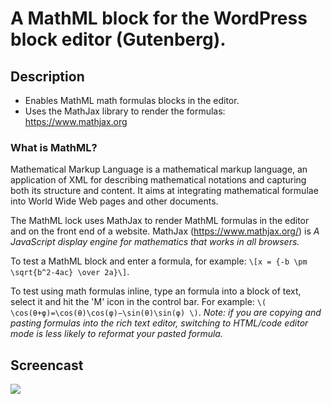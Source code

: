 # A MathML block for the WordPress block editor (Gutenberg).

## Description

* Enables MathML math formulas blocks in the editor.
* Uses the MathJax library to render the formulas: https://www.mathjax.org

### What is MathML?

Mathematical Markup Language is a mathematical markup language, an application of XML for describing mathematical notations and capturing both its structure and content. It aims at integrating mathematical formulae into World Wide Web pages and other documents.

The MathML lock uses MathJax to render MathML formulas in the editor and on the front end of a website. MathJax (https://www.mathjax.org/) is _A JavaScript display engine for mathematics that works in all browsers._

To test a MathML block and enter a formula, for example: `\[x = {-b \pm \sqrt{b^2-4ac} \over 2a}\]`.

To test using math formulas inline, type an formula into a block of text, select it and hit the 'M' icon in the control bar. For example: `\( \cos(θ+φ)=\cos(θ)\cos(φ)−\sin(θ)\sin(φ) \)`. _Note: if you are copying and pasting formulas into the rich text editor, switching to HTML/code editor mode is less likely to reformat your pasted formula._

## Screencast

![](https://cl.ly/c0f6bbfbc3b1/Screen%252520Recording%2525202018-12-25%252520at%25252008.12%252520AM.gif)
